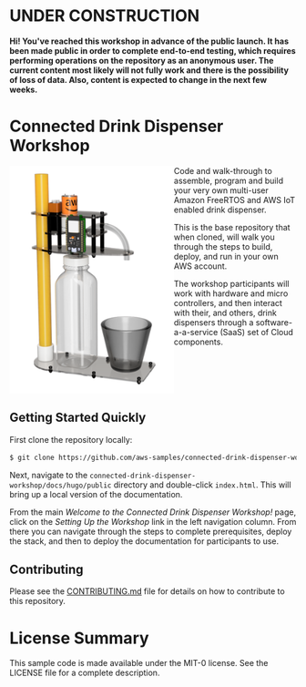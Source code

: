 <!--
license: MIT-0
copyright: Copyright 2019 Amazon.com, Inc. or its affiliates. All Rights Reserved.
title: Repository Main README file
-->

# UNDER CONSTRUCTION

**Hi! You've reached this workshop in advance of the public launch. It has been made public in order to complete end-to-end testing, which requires performing operations on the repository as an anonymous user. The current content most likely will not fully work and there is the possibility of loss of data. Also, content is expected to change in the next few weeks.**

# Connected Drink Dispenser Workshop

<img align="left" height="400" src="docs/hugo/static/images/model-trans-bg.png">
<p>Code and walk-through to assemble, program and build your very own multi-user Amazon FreeRTOS and AWS IoT enabled drink dispenser.</p>

<p>This is the base repository that when cloned, will walk you through the steps to build, deploy, and run in your own AWS account.</p>
<p>The workshop participants will work with hardware and micro controllers, and then interact with their, and others, drink dispensers through a software-a-a-service (SaaS) set of Cloud components.</p>

<br clear="left">  

## Getting Started Quickly

First clone the repository locally:

```bash
$ git clone https://github.com/aws-samples/connected-drink-dispenser-workshop.git
```
Next, navigate to the `connected-drink-dispenser-workshop/docs/hugo/public` directory and double-click `index.html`. This will bring up a local version of the documentation.

From the main *Welcome to the Connected Drink Dispenser Workshop!* page, click on the *Setting Up the Workshop* link in the left navigation column. From there you can navigate through the steps to complete prerequisites, deploy the stack, and then to deploy the documentation for participants to use.

## Contributing

Please see the [CONTRIBUTING.md](CONTRIBUTING.md) file for details on how to contribute to this repository.


# License Summary

This sample code is made available under the MIT-0 license. See the LICENSE file for a complete description.
